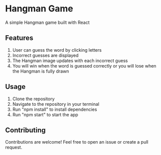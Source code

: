 # Hangman Game

A simple Hangman game built with React

## Features

1. User can guess the word by clicking letters
1. Incorrect guesses are displayed
1. The Hangman image updates with each incorrect guess
1. You will win when the word is guessed correctly or you will lose when the Hangman is fully drawn

## Usage

1. Clone the repository
1. Navigate to the repository in your terminal
1. Run "npm install" to install dependencies
1. Run "npm start" to start the app

## Contributing

Contributions are welcome! Feel free to open an issue or create a pull request.
